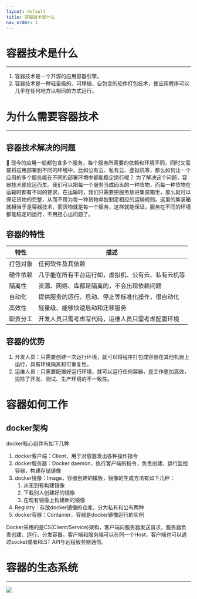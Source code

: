 ```yaml
---
layout: default
title: 容器技术是什么
nav_order: 1
---
```

# 容器技术是什么

---

1.  容器技术是一个开源的应用容器引擎。
2. 容器技术是一种轻量级的、可移植、自包含的软件打包技术，使应用程序可以几乎在任何地方以相同的方式运行。
# 为什么需要容器技术

---

## 容器技术解决的问题
💬	 现今的应用一般都包含多个服务，每个服务所需要的依赖和环境不同，同时又需要将应用部署到不同的环境中，比如公有云、私有云、虚拟机等，那么如何让一个应用的多个服务能在不同的部署环境中都能稳定运行呢？
为了解决这个问题，容器技术便应运而生。我们可以把每一个服务当成码头的一种货物，而每一种货物在运输时都有不同的要求，在运输时，我们只需要把服务放进集装箱里，那么就可以保证货物的完整，从而不用为每一种货物单独制定相应的运输规则。这里的集装箱就相当于是容器技术，而货物就是每一个服务，这样就能保证，服务在不同的环境都能稳定的运行，不用担心出问题了。
## 容器的特性

| **特性** | **描述** |
| --- | --- |
| 打包对象 | 任何软件及其依赖 |
| 硬件依赖 | 几乎能在所有平台运行如，虚拟机、公有云、私有云机等 |
| 隔离性 | 资源、网络、库都是隔离的，不会出现依赖问题 |
| 自动化 | 提供服务的运行、启动、停止等标准化操作，很自动化 |
| 高效性 | 轻量级、能够快速启动和迁移服务 |
| 职责分工 | 开发人员只需考虑写代码，运维人员只需考虑配置环境 |

## 容器的优势

1. 开发人员：只需要创建一次运行环境，就可以将程序打包成容器在其他机器上运行，具有环境隔离和可重复性。
2. 运维人员：只需要配置好运行环境，就可以运行任何容器，是工作更加高效，消除了开发、测试、生产环境的不一致性。
# 容器如何工作
## docker架构
docker核心组件有如下几种

1. docker客户端：Client，用于对容器发出各种操作指令
2. docker服务器：Docker daemon，执行客户端的指令，负责创建、运行监控容器，构建存储镜像
3. docker镜像：Image，容器创建的模板，镜像的生成方法有如下几种：
   1. 从无到有构建镜像
   2. 下载别人创建好的镜像
   3. 在现有镜像上构建新的镜像
4. Registry：存放docker镜像的仓库，分为私有和公有两种
5. docker容器：Container，容器是docker镜像运行的实例

Docker采用的是CS(Client/Service)架构，客户端向服务器发送请求，服务器负责创建、运行、分发容器。客户端和服务端可以在同一个Host，客户端也可以通过socket或者REST API与远程服务器通信。
# 容器的生态系统

---

![](https://cdn.nlark.com/yuque/0/2023/jpeg/22013077/1673943805761-bac65e8a-7666-4251-8555-09f9647e2f5d.jpeg)

